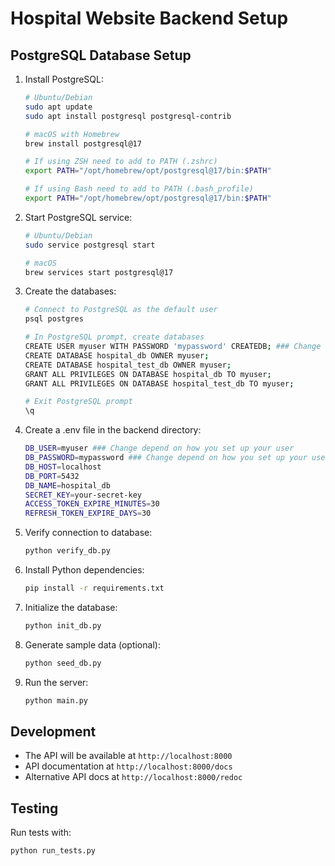 # Hospital Website Backend Setup

## PostgreSQL Database Setup

1. Install PostgreSQL:
   ```bash
   # Ubuntu/Debian
   sudo apt update
   sudo apt install postgresql postgresql-contrib

   # macOS with Homebrew
   brew install postgresql@17

   # If using ZSH need to add to PATH (.zshrc)
   export PATH="/opt/homebrew/opt/postgresql@17/bin:$PATH"
   
   # If using Bash need to add to PATH (.bash_profile)
   export PATH="/opt/homebrew/opt/postgresql@17/bin:$PATH"
   ```

2. Start PostgreSQL service:
   ```bash
   # Ubuntu/Debian
   sudo service postgresql start

   # macOS
   brew services start postgresql@17
   ```

3. Create the databases:
   ```bash
   # Connect to PostgreSQL as the default user
   psql postgres

   # In PostgreSQL prompt, create databases
   CREATE USER myuser WITH PASSWORD 'mypassword' CREATEDB; ### Change depend on how you set up your user and use this for .env file
   CREATE DATABASE hospital_db OWNER myuser;
   CREATE DATABASE hospital_test_db OWNER myuser;
   GRANT ALL PRIVILEGES ON DATABASE hospital_db TO myuser;
   GRANT ALL PRIVILEGES ON DATABASE hospital_test_db TO myuser;
   
   # Exit PostgreSQL prompt
   \q
   ```

4. Create a .env file in the backend directory:
   ```bash
   DB_USER=myuser ### Change depend on how you set up your user
   DB_PASSWORD=mypassword ### Change depend on how you set up your user
   DB_HOST=localhost
   DB_PORT=5432
   DB_NAME=hospital_db
   SECRET_KEY=your-secret-key
   ACCESS_TOKEN_EXPIRE_MINUTES=30
   REFRESH_TOKEN_EXPIRE_DAYS=30
   ```

5. Verify connection to database:
   ```bash
   python verify_db.py
   ```

6. Install Python dependencies:
   ```bash
   pip install -r requirements.txt
   ```

7. Initialize the database:
   ```bash
   python init_db.py
   ```

8. Generate sample data (optional):
   ```bash
   python seed_db.py
   ```

9. Run the server:
   ```bash
   python main.py
   ```

## Development

- The API will be available at `http://localhost:8000`
- API documentation at `http://localhost:8000/docs`
- Alternative API docs at `http://localhost:8000/redoc`

## Testing

Run tests with:
```bash
python run_tests.py
```